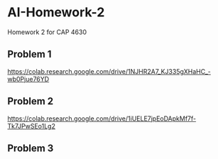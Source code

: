 # AI-Homework-2
Homework 2 for CAP 4630

## Problem 1
 https://colab.research.google.com/drive/1NJHR2A7_KJ335gXHaHC_-wb0Pjue76YD

## Problem 2
 https://colab.research.google.com/drive/1iUELE7jpEoDApkMf7f-Tk7JPwSEo1Lg2

## Problem 3
 
